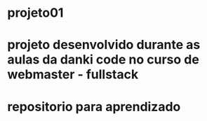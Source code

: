 # projeto01
# projeto desenvolvido durante as aulas da danki code no curso de webmaster - fullstack
# repositorio para aprendizado
